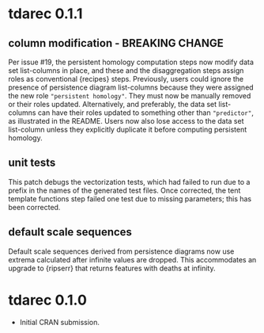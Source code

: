 # tdarec 0.1.1

## column modification - BREAKING CHANGE

Per issue #19, the persistent homology computation steps now modify data set list-columns in place, and these and the disaggregation steps assign roles as conventional {recipes} steps.
Previously, users could ignore the presence of persistence diagram list-columns because they were assigned the new role `"persistent homology"`. They must now be manually removed or their roles updated. Alternatively, and preferably, the data set list-columns can have their roles updated to something other than `"predictor"`, as illustrated in the README.
Users now also lose access to the data set list-column unless they explicitly duplicate it before computing persistent homology.

## unit tests

This patch debugs the vectorization tests, which had failed to run due to a prefix in the names of the generated test files.
Once corrected, the tent template functions step failed one test due to missing parameters; this has been corrected.

## default scale sequences

Default scale sequences derived from persistence diagrams now use extrema calculated after infinite values are dropped.
This accommodates an upgrade to {ripserr} that returns features with deaths at infinity.

# tdarec 0.1.0

* Initial CRAN submission.
